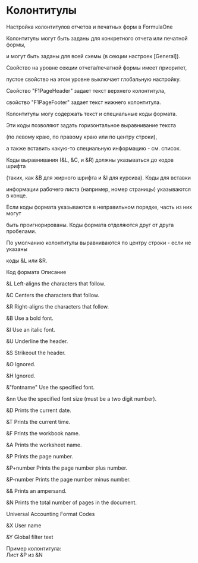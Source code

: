 # Колонтитулы

Настройка колонтитулов отчетов и печатных форм в FormulaOne

Колонтитулы могут быть заданы для конкретного отчета или печатной формы,

и могут быть заданы для всей схемы \(в секции настроек \[General\]\).

Свойство на уровне секции отчета/печатной формы имеет приоритет,

пустое свойство на этом уровне выключает глобальную настройку.

Свойство "F1PageHeader" задает текст верхнего колонтитула,

свойство "F1PageFooter" задает текст нижнего колонтитула.

Колонтитулы могу содержать текст и специальные коды формата.

Эти коды позволяют задать горизонтальное выравнивание текста

\(по левому краю, по правому краю или по центру строки\),

а также вставить какую-то специальную информацию - см. список.

Коды выравнивания \(&L, &C, и &R\) должны указываться до кодов шрифта

\(таких, как &B для жирного шрифта и &I для курсива\). Коды для вставки

информации рабочего листа \(например, номер страницы\) указываются в конце.

Если коды формата указываются в неправильном порядке, часть из них могут

быть проигнорированы. Коды формата отделяются друг от друга пробелами.

По умолчанию колонтитулы выравниваются по центру строки - если не указаны

коды &L или &R.

Код формата Описание

&L          Left-aligns the characters that follow.

&C          Centers the characters that follow.

&R          Right-aligns the characters that follow.

&B          Use a bold font.

&I          Use an italic font.

&U          Underline the header.

&S          Strikeout the header.

&O          Ignored.

&H          Ignored.

&"fontname" Use the specified font.

&nn         Use the specified font size \(must be a two digit number\).

&D          Prints the current date.

&T          Prints the current time.

&F          Prints the workbook name.

&A          Prints the worksheet name.

&P          Prints the page number.

&P+number  Prints the page number plus number.

&P-number  Prints the page number minus number.

&&          Prints an ampersand.

&N          Prints the total number of pages in the document.

Universal Accounting Format Codes

&X          User name

&Y          Global filter text

Пример колонтитула:  
Лист &P из &N


